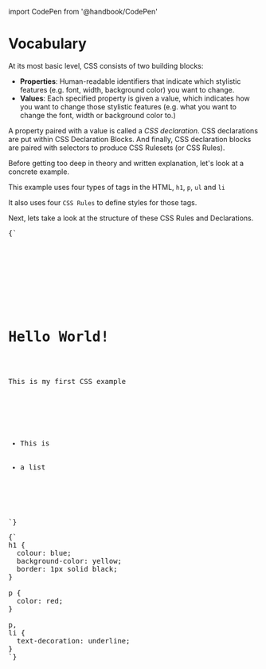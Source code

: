 import CodePen from '@handbook/CodePen'

# Vocabulary

At its most basic level, CSS consists of two building blocks:

- **Properties**: Human-readable identifiers that indicate which stylistic features (e.g. font, width, background color) you want to change.
- **Values**: Each specified property is given a value, which indicates how you want to change those stylistic features (e.g. what you want to change the font, width or background color to.)

A property paired with a value is called a _CSS declaration_. CSS declarations are put within CSS Declaration Blocks. And finally, CSS declaration blocks are paired with selectors to produce CSS Rulesets (or CSS Rules).

<CodePen>

Before getting too deep in theory and written explanation, let's look at a concrete example.

This example uses four types of tags in the HTML, `h1`, `p`, `ul` and `li`

It also uses four `CSS Rules` to define styles for those tags.

Next, lets take a look at the structure of these CSS Rules and Declarations.

<pre data-lang='html'>
{`
<!DOCTYPE html>
<html>
  <head>
    <meta charset="utf-8" />
    <title>My CSS experiment</title>
    <link rel="stylesheet" href="style.css" />
  </head>
  <body>
    <h1>Hello World!</h1>
    <p>This is my first CSS example</p>

    <ul>
      <li>This is</li>
      <li>a list</li>
    </ul>
  </body>
</html>
`}
</pre>

<pre data-lang='css'>
{`
h1 {
  colour: blue;
  background-color: yellow;
  border: 1px solid black;
}

p {
  color: red;
}

p,
li {
  text-decoration: underline;
}
`}
</pre>

</CodePen>
